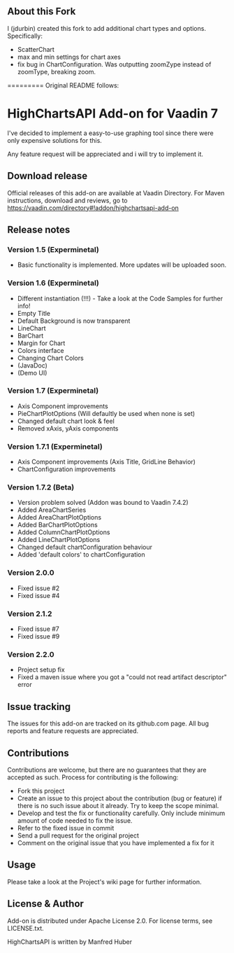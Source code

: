 ## About this Fork

I (jdurbin) created this fork to add additional chart types and options. Specifically:

- ScatterChart
- max and min settings for chart axes
- fix bug in ChartConfiguration.  Was outputting zoomZype instead of zoomType, breaking zoom. 


========= Original README follows:
# HighChartsAPI Add-on for Vaadin 7

I've decided to implement a easy-to-use graphing tool since there were only expensive solutions for this.

Any feature request will be appreciated and i will try to implement it.

## Download release

Official releases of this add-on are available at Vaadin Directory. For Maven instructions, download and reviews, go to https://vaadin.com/directory#!addon/highchartsapi-add-on

## Release notes

### Version 1.5 (Experminetal)
- Basic functionality is implemented. More updates will be uploaded soon.
 
### Version 1.6 (Experminetal)
- Different instantiation (!!!) - Take a look at the Code Samples for further info!
- Empty Title
- Default Background is now transparent
- LineChart
- BarChart
- Margin for Chart
- Colors interface
- Changing Chart Colors
- (JavaDoc)
- (Demo UI)
 
### Version 1.7 (Experminetal)
- Axis Component improvements
- PieChartPlotOptions (Will defaultly be used when none is set)
- Changed default chart look & feel
- Removed xAxis, yAxis components

### Version 1.7.1 (Experminetal)
- Axis Component improvements (Axis Title, GridLine Behavior)
- ChartConfiguration improvements

### Version 1.7.2 (Beta)
- Version problem solved (Addon was bound to Vaadin 7.4.2)
- Added AreaChartSeries
- Added AreaChartPlotOptions
- Added BarChartPlotOptions
- Added ColumnChartPlotOptions
- Added LineChartPlotOptions
- Changed default chartConfiguration behaviour
- Added 'default colors' to chartConfiguration

### Version 2.0.0
- Fixed issue #2
- Fixed issue #4

### Version 2.1.2
- Fixed issue #7
- Fixed issue #9

### Version 2.2.0
- Project setup fix
- Fixed a maven issue where you got a "could not read artifact descriptor" error

## Issue tracking

The issues for this add-on are tracked on its github.com page.
All bug reports and feature requests are appreciated. 

## Contributions

Contributions are welcome, but there are no guarantees that they are accepted as such. Process for contributing is the following:
- Fork this project
- Create an issue to this project about the contribution (bug or feature) if there is no such issue about it already. Try to keep the scope minimal.
- Develop and test the fix or functionality carefully. Only include minimum amount of code needed to fix the issue.
- Refer to the fixed issue in commit
- Send a pull request for the original project
- Comment on the original issue that you have implemented a fix for it

## Usage

Please take a look at the Project's wiki page for further information.

## License & Author

Add-on is distributed under Apache License 2.0. For license terms, see LICENSE.txt.

HighChartsAPI is written by Manfred Huber
